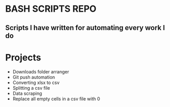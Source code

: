 # BASH SCRIPTS REPO #

##  Scripts I have written for automating every work I do

# Projects
  - Downloads folder arranger 
  - Git push automation
  - Converting xlsx to csv
  - Splitting a csv file
  - Data scraping
  - Replace all empty cells in a csv file with 0
